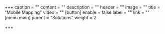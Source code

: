 +++
caption = ""
content = ""
description = ""
header = ""
image = ""
title = "Mobile Mapping"
video = ""
[button]
enable = false
label = ""
link = ""
[menu.main]
parent = "Solutions"
weight = 2

+++
